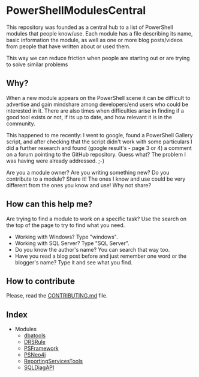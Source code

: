 # PowerShellModulesCentral

This repository was founded as a central hub to a list of PowerShell modules that people know/use.
Each module has a file describing its name, basic information the module, as well as one or more blog posts/videos from people that have written about or used them.

This way we can reduce friction when people are starting out or are trying to solve similar problems

## Why?
When a new module appears on the PowerShell scene it can be difficult to advertise and gain mindshare among developers/end users who could be interested in it.
There are also times when difficulties arise in finding if a good tool exists or not, if its up to date, and how relevant it is in the community.

This happened to me recently:
I went to google, found a PowerShell Gallery script, and after checking that the script didn't work with some particulars I did a further research and found (google result's - page 3 or 4) a comment on a forum pointing to the GitHub repository. Guess what? The problem I was having were already addressed. ;-)

Are you a module owner? Are you writing something new? Do you contribute to a module? Share it!
The ones I know and use could be very different from the ones you know and use! Why not share?

## How can this help me?
Are trying to find a module to work on a specific task? Use the search on the top of the page to try to find what you need.
* Working with Windows? Type "windows".
* Working with SQL Server? Type "SQL Server".
* Do you know the author's name? You can search that way too.
* Have you read a blog post before and just remember one word or the blogger's name? Type it and see what you find.

## How to contribute
Please, read the [CONTRIBUTING.md](https://github.com/ClaudioESSilva/PowerShellModulesCentral/blob/master/CONTRIBUTING.md) file.

## Index
* Modules
  * [dbatools](https://github.com/ClaudioESSilva/PowerShellModulesCentral/blob/master/Modules/dbatools.md)
  * [DRSRule](https://github.com/ClaudioESSilva/PowerShellModulesCentral/blob/master/Modules/DRSRule.md)
  * [PSFramework](https://github.com/ClaudioESSilva/PowerShellModulesCentral/blob/master/Modules/PSFramework.md)
  * [PSNeo4j](https://github.com/ClaudioESSilva/PowerShellModulesCentral/blob/master/Modules/PSNeo4j.md)
  * [ReportingServicesTools](https://github.com/ClaudioESSilva/PowerShellModulesCentral/blob/master/Modules/ReportingServicesTools.md)
  * [SQLDiagAPI](https://github.com/ClaudioESSilva/PowerShellModulesCentral/blob/master/Modules/SQLDiagAPI.md)
